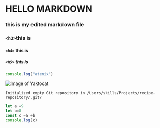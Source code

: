 # HELLO MARKDOWN
### this is my edited markdown file

### `<h3>`this is 
#### `<h4>` this is
##### `<h5>` this is

```javascript
console.log("atenix")
```

![Image of Yaktocat](https://octodex.github.com/images/yaktocat.png)

```$ git init
Initialized empty Git repository in /Users/skills/Projects/recipe-repository/.git/
```
```javascript
let a =9
let b=8
const c =a +b
console.log(c)

```
